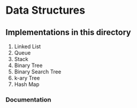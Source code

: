 # Data Structures

## Implementations in this directory

1. Linked List
2. Queue 
3. Stack
4. Binary Tree
5. Binary Search Tree
6. k-ary Tree
7. Hash Map

### Documentation

